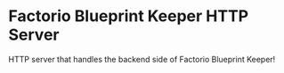 # Factorio Blueprint Keeper HTTP Server

HTTP server that handles the backend side of Factorio Blueprint Keeper!


